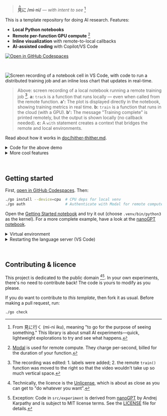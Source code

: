 
> **<ruby>見<rt>み</rt>に</ruby> /mi·ni/** — _with intent to see_ [^etymology]

[^etymology]: From 見に行く (mi-ni iku), meaning "to go for the purpose of seeing something." This library is about small AI experiments—quick, lightweight explorations to try and see what happens.

This is a template repository for doing AI research. Features:

- **Local Python notebooks**
- **Remote per-function GPU compute** [^modal]
- **Inline visualization** with remote-to-local callbacks
- **AI-assisted coding** with Copilot/VS Code

[![Open in GitHub Codespaces](https://github.com/codespaces/badge.svg)](https://codespaces.new/z0u/mi-ni)

&nbsp;

![Screen recording of a notebook cell in VS Code, with code to run a distributed training job and an inline loss chart that updates in real-time.](https://github.com/user-attachments/assets/c2b49baa-b064-4425-ab92-f183f90374a3)

> Above: screen recording of a local notebook running a remote training job [^edited]. **a:** `track` is a function that runs locally — even when called from the remote function. **a':** The plot is displayed directly in the notebook, showing training metrics in real time. **b:** `train` is a function that runs in the cloud (with a GPU). **b':** The message "Training complete" is printed remotely, but the output is shown locally (no callback needed). **c:** A `with` statement creates a context that bridges the remote and local environments.

[^edited]: The recording was edited: 1. labels were added; 2. the remote `train()` function was moved to the right so that the video wouldn't take up so much vertical space.

Read about how it works in [doc/hither-thither.md](doc/hither-thither.md).

<details><summary>Code for the above demo</summary>

The code shown in the screen recording is:

```python
@run.hither
async def track(loss: float):
    history.append(loss)
    plot(history)

@run.thither(gpu='L4')
async def train(epochs: int, track):
    for _ in range(epochs):
        track(some_training_function())
    print('Training complete')

async with run(), track as callback:
    await train(25, callback)
```
</details>

<details><summary>More cool features</summary>

- [Dev container][dc] for a consistent environment, both locally and in [Codespaces][codespaces]
- ML stack ([PyTorch, Polars, etc.](pyproject.toml))
- Modern package management with [uv]
- Pre-configured for good engineering practices: tests, linting, type-checking (optional!)
</details>

[^modal]: [Modal] is used for remote compute. They charge per-second, billed for the duration of your function.


&nbsp;

## Getting started

First, [open in GitHub Codespaces](https://codespaces.new/z0u/mi-ni). Then:

```bash
./go install --device=cpu  # CPU deps for local venv
./go auth                  # Authenticate with Modal for remote compute
```

Open the [Getting Started notebook][getting-started] and try it out (choose `.venv/bin/python3` as the kernel). For a more complete example, have a look at the [nanoGPT notebook](nanogpt.ipynb).

[getting-started]: getting-started.ipynb
[codespaces]: https://github.com/features/codespaces


<details><summary>Virtual environment</summary>

The Python environment is configured when the dev container is created.

Use [uv] to add and remove packages, and to run scripts:

```bash
uv add plotly --group local
uv run python example.py
```

Instead of using `uv sync` to install the added packages, use `./go install` instead. It remembers whether you have installed cpu or gpu packages.
</details>

<details>
<summary>Restarting the language server (VS Code)</summary>

If you open a Python file before the setup is complete, you may need to restart the Python language server.

- Open a `.py` or `.ipynb` file
- Open the command pallette with <kbd>⇧</kbd><kbd>⌘</kbd><kbd>P</kbd> or <kbd>Ctrl</kbd><kbd>Shift</kbd><kbd>P</kbd>
- Run _Python: Restart Language Server_.
</details>

[dc]: https://containers.dev
[Modal]: https://modal.com
[uv]: https://astral.sh/uv


&nbsp;

## Contributing & licence

This project is dedicated to the public domain [^unlicense][^attrib]. In your own experiments, there's no need to contribute back! The code is yours to modify as you please.

If you do want to contribute to _this template_, then fork it as usual. Before making a pull request, run:

```bash
./go check
```

[^not-fork]: Since your project isn't a fork, you don't need to worry about keeping the code in sync, and you can add and remove Python packages as you wish.

[^unlicense]: Technically, the licence is the [Unlicense](https://unlicense.org), which is about as close as you can get to "do whatever you want".

[^attrib]: Exception: Code in `src/experiment` is derived from [nanoGPT](https://github.com/karpathy/nanoGPT) by Andrej Karpathy and is subject to MIT license terms. See the [LICENSE](LICENSE) file for details.

